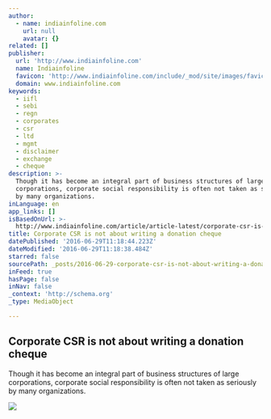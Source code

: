 ```yaml
---
author:
  - name: indiainfoline.com
    url: null
    avatar: {}
related: []
publisher:
  url: 'http://www.indiainfoline.com'
  name: Indiainfoline
  favicon: 'http://www.indiainfoline.com/include/_mod/site/images/favicon.ico'
  domain: www.indiainfoline.com
keywords:
  - iifl
  - sebi
  - regn
  - corporates
  - csr
  - ltd
  - mgmt
  - disclaimer
  - exchange
  - cheque
description: >-
  Though it has become an integral part of business structures of large
  corporations, corporate social responsibility is often not taken as seriously
  by many organizations.
inLanguage: en
app_links: []
isBasedOnUrl: >-
  http://www.indiainfoline.com/article/article-latest/corporate-csr-is-not-about-writing-a-donation-cheque-116062900032_1.html
title: Corporate CSR is not about writing a donation cheque
datePublished: '2016-06-29T11:18:44.223Z'
dateModified: '2016-06-29T11:18:38.484Z'
starred: false
sourcePath: _posts/2016-06-29-corporate-csr-is-not-about-writing-a-donation-cheque.md
inFeed: true
hasPage: false
inNav: false
_context: 'http://schema.org'
_type: MediaObject

---
```

<article style=""><h1>Corporate CSR is not about writing a donation cheque</h1><p>Though it has become an integral part of business structures of large corporations, corporate social responsibility is often not taken as seriously by many organizations.</p><img src="http://content.indiainfoline.com/_media/iifl/img/article/2016-06/29/full/1467177727-8225.jpg" /></article>